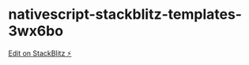 # nativescript-stackblitz-templates-3wx6bo

[Edit on StackBlitz ⚡️](https://stackblitz.com/edit/nativescript-stackblitz-templates-op3fui)